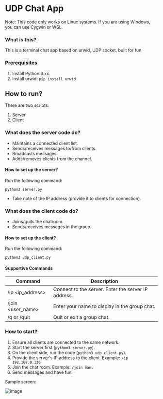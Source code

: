 # UDP Chat App

Note: This code only works on Linux systems. If you are using Windows, you can use Cygwin or WSL.

### What is this?

This is a terminal chat app based on urwid, UDP socket, built for fun.

### Prerequisites

1. Install Python 3.xx.
2. Install urwid: `pip install urwid`

## How to run?

There are two scripts:

1. Server
2. Client

### What does the server code do?

- Maintains a connected client list.
- Sends/receives messages to/from clients.
- Broadcasts messages.
- Adds/removes clients from the channel.

#### How to set up the server?

Run the following command:

```
python3 server.py
```

- Take note of the IP address (provide it to clients for connection).

### What does the client code do?

- Joins/quits the chatroom.
- Sends/receives messages in the group.

#### How to set up the client?

Run the following command:

```
python3 udp_client.py
```

#### Supportive Commands

| Command            | Description                                        |
| ------------------ | -------------------------------------------------- |
| /ip <ip_address>   | Connect to the server. Enter the server IP address. |
| /join <user_name>  | Enter your name to display in the group chat.      |
| /q or /quit        | Quit or exit a group chat.                         |

### How to start?

1. Ensure all clients are connected to the same network.
2. Start the server first (`python3 server.py`).
3. On the client side, run the code (`python3 udp_client.py`).
4. Provide the server's IP address to the client.
   Example: `/ip 192.168.0.130`
5. Join the chat room.
   Example: `/join manu`
6. Send messages and have fun.

Sample screen:


![image](https://github.com/manudevappa/udp_server_client/assets/30531874/b650a570-af08-4db4-84ec-14e2a7b43978)
